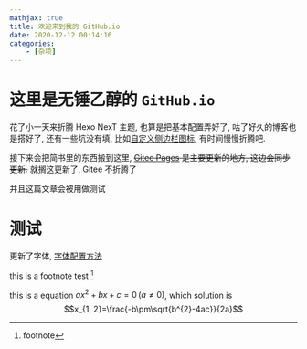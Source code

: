 ```yaml
---
mathjax: true
title: 欢迎来到我的 GitHub.io
date: 2020-12-12 00:14:16
categories: 
    - [杂项]
---
```

# 这里是无锤乙醇的 `GitHub.io`
花了小一天来折腾 Hexo NexT 主题, 也算是把基本配置弄好了, 咕了好久的博客也是搭好了, 还有一些坑没有填, 比如[自定义侧边栏图标](https://blog.dlzhang.com/posts/32/), 有时间慢慢折腾吧. 

接下来会把简书里的东西搬到这里, ~~[Gitee Pages](https://syvshc.gitee.io) 是主要更新的地方, 这边会同步更新.~~
就搁这更新了, Gitee 不折腾了

并且这篇文章会被用做测试

<!--more-->

# 测试

更新了字体, [字体配置方法](https://leay.net/2020/02/14/hexo-next-font/)

this is a footnote test [^1]

[^1]: footnote

this is a equation $ax^{2}+bx+c=0\,(a\ne 0)$, which solution is 
$$x_{1, 2}=\frac{-b\pm\sqrt{b^{2}-4ac}}{2a}$$ 